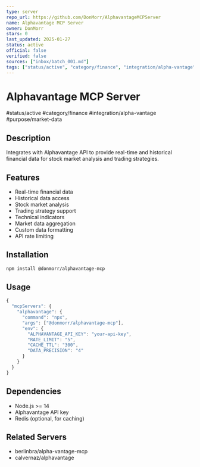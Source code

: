 ```yaml
---
type: server
repo_url: https://github.com/DonMorr/AlphavantageMCPServer
name: Alphavantage MCP Server
owner: DonMorr
stars: 0
last_updated: 2025-01-27
status: active
official: false
verified: false
sources: ["inbox/batch_001.md"]
tags: ["status/active", "category/finance", "integration/alpha-vantage", "purpose/market-data"]
---
```


# Alphavantage MCP Server

#status/active #category/finance #integration/alpha-vantage #purpose/market-data

## Description

Integrates with Alphavantage API to provide real-time and historical financial data for stock market analysis and trading strategies.

## Features

- Real-time financial data
- Historical data access
- Stock market analysis
- Trading strategy support
- Technical indicators
- Market data aggregation
- Custom data formatting
- API rate limiting

## Installation

```bash
npm install @donmorr/alphavantage-mcp
```

## Usage

```javascript
{
  "mcpServers": {
    "alphavantage": {
      "command": "npx",
      "args": ["@donmorr/alphavantage-mcp"],
      "env": {
        "ALPHAVANTAGE_API_KEY": "your-api-key",
        "RATE_LIMIT": "5",
        "CACHE_TTL": "300",
        "DATA_PRECISION": "4"
      }
    }
  }
}
```

## Dependencies

- Node.js >= 14
- Alphavantage API key
- Redis (optional, for caching)

## Related Servers

- berlinbra/alpha-vantage-mcp
- calvernaz/alphavantage